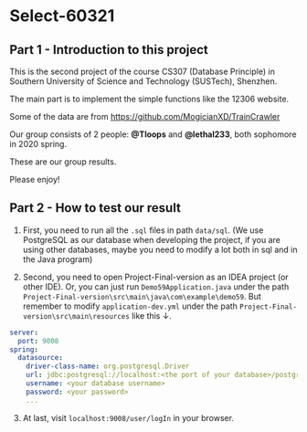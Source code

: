 # Select-60321
## Part 1 - Introduction to this project

This is the second project of the course CS307 (Database Principle) in Southern University of Science and Technology (SUSTech), Shenzhen.

The main part is to implement the simple functions like the 12306 website. 

Some of the data are from https://github.com/MogicianXD/TrainCrawler

Our group consists of 2 people: **@Tloops** and **@lethal233**, both sophomore in 2020 spring.

These are our group results.

Please enjoy!



## Part 2 - How to test our result

1. First, you need to run all the `.sql` files in path `data/sql`. (We use PostgreSQL as our database when developing the project, if you are using other databases, maybe you need to modify a lot both in sql and in the Java program)

2. Second, you need to open Project-Final-version as an IDEA project (or other IDE). Or, you can just run `Demo59Application.java` under the path `Project-Final-version\src\main\java\com\example\demo59`. But remember to modify `application-dev.yml` under the path `Project-Final-version\src\main\resources` like this ↓.

```yml
server:
  port: 9008
spring:
  datasource:
    driver-class-name: org.postgresql.Driver
    url: jdbc:postgresql://localhost:<the port of your database>/postgres
    username: <your database username>
    password: <your password>
    ...
```

3. At last, visit `localhost:9008/user/logIn` in your browser.
